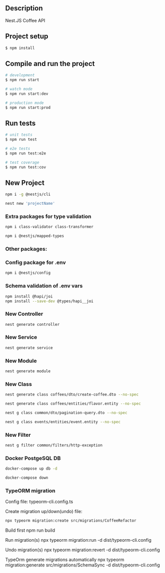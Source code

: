 ## Description

Nest.JS Coffee API

## Project setup

```bash
$ npm install
```

## Compile and run the project

```bash
# development
$ npm run start

# watch mode
$ npm run start:dev

# production mode
$ npm run start:prod
```

## Run tests

```bash
# unit tests
$ npm run test

# e2e tests
$ npm run test:e2e

# test coverage
$ npm run test:cov
```

## New Project

```bash
npm i -g @nestjs/cli
```

```bash
nest new 'projectName'
```

### Extra packages for type validation

```bash
npm i class-validator class-transformer
```

```bash
npm i @nestjs/mapped-types
```

### Other packages:

### Config package for .env

```bash
npm i @nestjs/config
```

### Schema validation of .env vars

```bash
npm install @hapi/joi
npm install --save-dev @types/hapi__joi
```

### New Controller

```bash
nest generate controller
```

### New Service

```bash
nest generate service
```

### New Module

```bash
nest generate module
```

### New Class

```bash
nest generate class coffees/dto/create-coffee.dto --no-spec
```

```bash
nest generate class coffees/entities/flavor.entity --no-spec
```

```bash
nest g class common/dto/pagination-query.dto --no-spec
```

```bash
nest g class events/entities/event.entity --no-spec
```

### New Filter

```bash
nest g filter common/filters/http-exception
```

### Docker PostgeSQL DB

```bash
docker-compose up db -d
```

```bash
docker-compose down
```

### TypeORM migration

Config file: typeorm-cli.config.ts

Create migration up/down(undo) file:

```bash
npx typeorm migration:create src/migrations/CoffeeRefactor
```

Build first
npm run build

Run migration(s)
npx typeorm migration:run -d dist/typeorm-cli.config

Undo migration(s)
npx typeorm migration:revert -d dist/typeorm-cli.config

TypeOrm generate migrations automatically
npx typeorm migration:generate src/migrations/SchemaSync -d dist/typeorm-cli.config
